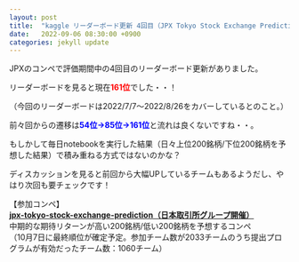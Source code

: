 ```yaml
---
layout: post
title:  "kaggle リーダーボード更新 4回目（JPX Tokyo Stock Exchange Prediction）"
date:   2022-09-06 08:30:00 +0900
categories: jekyll update
---
```


JPXのコンペで評価期間中の4回目のリーダーボード更新がありました。

リーダーボードを見ると現在<span style="color: red; ">**161位**</span>でした・・！

（今回のリーダーボードは2022/7/7～2022/8/26をカバーしているとのこと。）

前々回からの遷移は<span style="color: blue; ">**54位→85位→161位**</span>と流れは良くないですね・・。

もしかして毎日notebookを実行した結果（日々上位200銘柄/下位200銘柄を予想した結果）で積み重ねる方式ではないのかな？

ディスカッションを見ると前回から大幅UPしているチームもあるようだし、やはり次回も要チェックです！

【参加コンペ】  
**<a href="https://www.kaggle.com/competitions/jpx-tokyo-stock-exchange-prediction" target="_blank">jpx-tokyo-stock-exchange-prediction（日本取引所グループ開催）</a>**  
中期的な期待リターンが高い200銘柄/低い200銘柄を予想するコンペ  
（10月7日に最終順位が確定予定。参加チーム数が2033チームのうち提出プログラムが有効だったチーム数：1060チーム）
